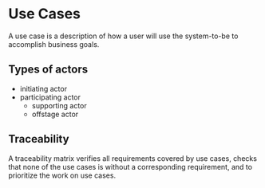 Use Cases
=========

A use case is a description of how a user will use the system-to-be to 
accomplish business goals.

Types of actors
---------------

* initiating actor
* participating actor
    * supporting actor
    * offstage actor

Traceability
------------

A traceability matrix verifies all requirements covered by use cases, checks 
that none of the use cases is without a corresponding requirement, and to 
prioritize the work on use cases. 


